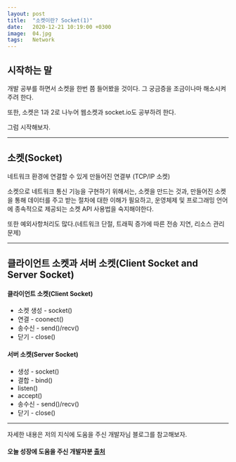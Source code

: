 ```yaml
---
layout: post
title:  "소켓이란? Socket(1)"
date:   2020-12-21 10:19:00 +0300
image:  04.jpg
tags:   Network
---
```



## 시작하는 말

개발 공부를 하면서 소켓을 한번 쯤 들어봤을 것이다. 그 궁금증을 조금이나마 해소시켜주려 한다.

또한, 소켓은 1과 2로 나누어 웹소켓과 socket.io도 공부하려 한다. 

그럼 시작해보자.


***


## 소켓(Socket)


네트워크 환경에 연결할 수 있게 만들어진 연결부 (TCP/IP 소켓)


소켓으로 네트워크 통신 기능을 구현하기 위해서는, 소켓을 만드는 것과, 만들어진 소켓을 통해 데이터를 주고 받는 절차에 대한 이해가 필요하고, 운영체제 및 프로그래밍 언어에 종속적으로 제공되는 소켓 API 사용법을 숙지해야한다.

또한 예외사항처리도 많다.(네트워크 단절, 트래픽 증가에 따른 전송 지연, 리소스 관리 문제)


***


## 클라이언트 소켓과 서버 소켓(Client Socket and Server Socket)

#### 클라이언트 소켓(Client Socket)

* 소켓 생성 - socket()
* 연결 - coonect()
* 송수신 - send()/recv()
* 닫기 - close()

#### 서버 소켓(Server Socket)

* 생성 - socket()
* 결합 - bind()
* listen()
* accept()
* 송수신 - send()/recv()
* 닫기 - close()

***

자세한 내용은 저의 지식에 도움을 주신 개발자님 블로그를 참고해보자.

#### 오늘 성장에 도움을 주신 개발자분 [출처](https://recipes4dev.tistory.com/153)